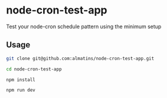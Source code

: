 # node-cron-test-app
Test your node-cron schedule pattern using the minimum setup

## Usage

```bash
git clone git@github.com:almatins/node-cron-test-app.git

cd node-cron-test-app

npm install

npm run dev
```
